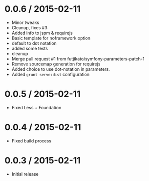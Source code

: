 
0.0.6 / 2015-02-11
==================

  * Minor tweaks
  * Cleanup, fixes #3
  * Added info to jspm & requirejs
  * Basic template for noframework option
  * default to dot notation
  * added some tests
  * cleanup
  * Merge pull request #1 from futjikato/symfony-parameters-patch-1
  * Remove sourcemap generation for requirejs
  * Added choice to use dot-notation in parameters.
  * Added `grunt serve:dist` configuration

0.0.5 / 2015-02-11
==================

  * Fixed Less + Foundation

0.0.4 / 2015-02-11
==================

  * Fixed build process

0.0.3 / 2015-02-11
==================
  
  * Initial release
